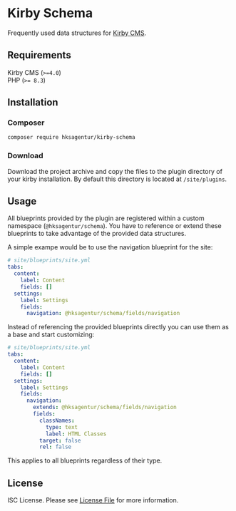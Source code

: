# Kirby Schema

Frequently used data structures for [Kirby CMS](https://getkirby.com).

## Requirements

Kirby CMS (`>=4.0`)  
PHP (`>= 8.3`)

## Installation

### Composer

```sh
composer require hksagentur/kirby-schema
```

### Download

Download the project archive and copy the files to the plugin directory of your kirby installation. By default this directory is located at `/site/plugins`.

## Usage

All blueprints provided by the plugin are registered within a custom namespace (`@hksagentur/schema`). You have to reference or extend these blueprints to take advantage of the provided data structures.

A simple exampe would be to use the navigation blueprint for the site:

```yaml
# site/blueprints/site.yml
tabs:
  content:
    label: Content
    fields: []
  settings:
    label: Settings
    fields:
      navigation: @hksagentur/schema/fields/navigation
```

Instead of referencing the provided blueprints directly you can use them as a base and start customizing:

```yaml
# site/blueprints/site.yml
tabs:
  content:
    label: Content
    fields: []
  settings:
    label: Settings
    fields:
      navigation:
        extends: @hksagentur/schema/fields/navigation
        fields:
          classNames:
            type: text
            label: HTML Classes
          target: false
          rel: false
```

This applies to all blueprints regardless of their type.

## License

ISC License. Please see [License File](LICENSE.txt) for more information.